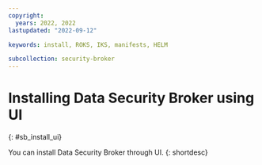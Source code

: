 ```yaml
---
copyright:
  years: 2022, 2022
lastupdated: "2022-09-12"

keywords: install, ROKS, IKS, manifests, HELM

subcollection: security-broker
---
```


# Installing Data Security Broker using UI
{: #sb_install_ui}

You can install Data Security Broker through UI.
{: shortdesc}

